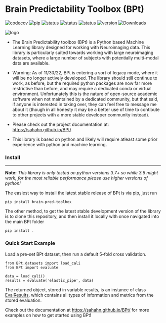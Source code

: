 # Brain Predictability Toolbox (BPt)

[![codecov](https://codecov.io/gh/sahahn/BPt/branch/master/graph/badge.svg?token=SCA77VAUAG)](https://codecov.io/gh/sahahn/BPt) [![pip](https://badge.fury.io/py/brain-pred-toolbox.svg)](https://pypi.org/project/brain-pred-toolbox/) [![status](https://github.com/sahahn/BPt/actions/workflows/test_ubuntu_versions.yml/badge.svg)](https://github.com/sahahn/BPt/actions) [![status](https://github.com/sahahn/BPt/actions/workflows/test_mac_versions.yml/badge.svg)](https://github.com/sahahn/BPt/actions) [![status](https://github.com/sahahn/BPt/actions/workflows/test_windows_versions.yml/badge.svg)](https://github.com/sahahn/BPt/actions) ![version](https://img.shields.io/badge/python-3.7%20%7C%203.8%20%7C%203.9-blue) [![Downloads](https://static.pepy.tech/personalized-badge/brain-pred-toolbox?period=total&units=international_system&left_color=black&right_color=grey&left_text=Downloads)](https://pepy.tech/project/brain-pred-toolbox)


![logo](https://github.com/sahahn/BPt/blob/master/doc/source/_static/red_logo.png?raw=true)

- The Brain Predictability toolbox (BPt) is a Python based Machine Learning library designed for working   with Neuroimaging data. This library is particularly suited towards working with large neuroimaging datasets, where a large number of subjects with potentially multi-modal data are available.

- Warning: As of 11/30/22, BPt is entering a sort of legacy mode, where it will be no longer actively
  developed. The library should still continue to work, as before, but the required python packages
  are now far more restrictive than before, and may require a dedicated conda or virtual environment.
  Unfortunately this is the nature of open-source academic software when not maintained by a dedicated
  community, but that said, if anyone is interested in taking over,
  they can feel free to message me about it (though in all honesty it may be a better
  use of time to contibute to other projects with a more stable developer community instead).

- Please check out the project documentation at:
<https://sahahn.github.io/BPt/>

- This library is based on python and likely will require atleast some prior experience with python and machine learning.


### Install
----

**Note:** *This library is only tested on python versions 3.7+ so while 3.6 might work, for the most reliable performance please use higher versions of python!*


The easiest way to install the latest stable release of BPt is via pip, just run
``` 
pip install brain-pred-toolbox 
```

The other method, to get the latest stable development version of the library is to clone this repository,
and then install it locally with once navigated into the main BPt folder

```
pip install .
```

### Quick Start Example

Load a pre-set BPt dataset, then
run a default 5-fold cross validation.

```
from BPt.datasets import load_cali
from BPt import evaluate

data = load_cali()
results = evaluate('elastic_pipe', data)
```

The returned object, stored in variable results, is an instance of class [EvalResults](https://sahahn.github.io/BPt/reference/api/BPt.EvalResults.html#BPt.EvalResults), which contains all types of information and metrics from the stored evaluation.

Check out the documentation at <https://sahahn.github.io/BPt/> for more examples on how to get started using BPt!
